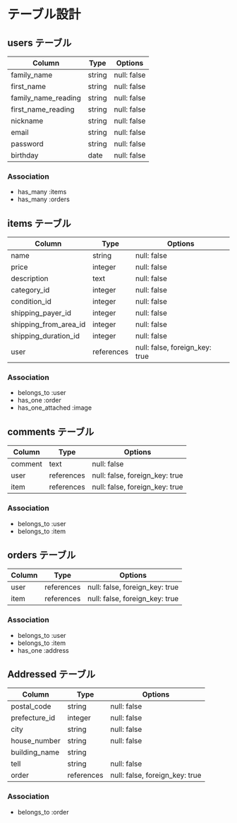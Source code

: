 # テーブル設計

## users テーブル

| Column              | Type   | Options     |
| ------------------- | ------ | ----------- |
| family_name         | string | null: false |
| first_name          | string | null: false |
| family_name_reading | string | null: false |
| first_name_reading  | string | null: false |
| nickname            | string | null: false |
| email               | string | null: false |
| password            | string | null: false |
| birthday            | date   | null: false |

### Association

- has_many :items
- has_many :orders

## items テーブル

| Column                | Type       | Options                        |
| --------------------- | ---------- | ------------------------------ |
| name                  | string     | null: false                    |
| price                 | integer    | null: false                    |
| description           | text       | null: false                    |
| category_id           | integer    | null: false                    |
| condition_id          | integer    | null: false                    |
| shipping_payer_id     | integer    | null: false                    |
| shipping_from_area_id | integer    | null: false                    |
| shipping_duration_id  | integer    | null: false                    |
| user                  | references | null: false, foreign_key: true |

### Association

- belongs_to :user
- has_one :order
- has_one_attached :image

## comments テーブル

| Column             | Type       | Options                        |
| ------------------ | ---------- | ------------------------------ |
| comment            | text       | null: false                    |
| user               | references | null: false, foreign_key: true |
| item               | references | null: false, foreign_key: true |

### Association

- belongs_to :user
- belongs_to :item

## orders テーブル

| Column             | Type       | Options                        |
| ------------------ | ---------- | ------------------------------ |
| user               | references | null: false, foreign_key: true |
| item               | references | null: false, foreign_key: true |

### Association

- belongs_to :user
- belongs_to :item
- has_one :address

## Addressed テーブル

| Column             | Type       | Options                        |
| ------------------ | ---------- | ------------------------------ |
| postal_code        | string     | null: false                    |
| prefecture_id      | integer    | null: false                    |
| city               | string     | null: false                    |
| house_number       | string     | null: false                    |
| building_name      | string     |                                |
| tell               | string     | null: false                    |
| order              | references | null: false, foreign_key: true |

### Association

- belongs_to :order